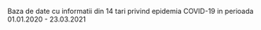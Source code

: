 Baza de date cu informatii din 14 tari privind epidemia COVID-19 in perioada 01.01.2020 - 23.03.2021 

